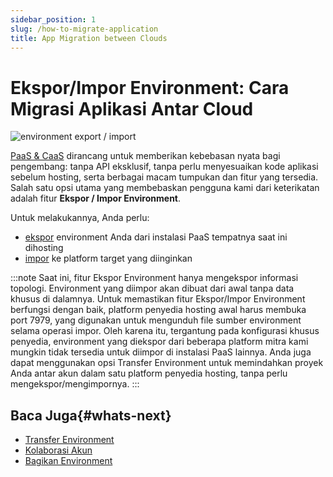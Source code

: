 ```yaml
---
sidebar_position: 1
slug: /how-to-migrate-application
title: App Migration between Clouds
---
```

# Ekspor/Impor Environment: Cara Migrasi Aplikasi Antar Cloud

<img src="https://assets.dewacloud.com/dewacloud-docs/environment-management/environment-export-and-import/app-migration-between-clouds/01-environment-export-import.png" alt="environment export / import" max-width="100%"/>

[PaaS & CaaS](<https://docs.dewacloud.com/docs/what-is-platform-as-a-service/>) dirancang untuk memberikan kebebasan nyata bagi pengembang: tanpa API eksklusif, tanpa perlu menyesuaikan kode aplikasi sebelum hosting, serta berbagai macam tumpukan dan fitur yang tersedia. Salah satu opsi utama yang membebaskan pengguna kami dari keterikatan adalah fitur **Ekspor / Impor Environment**.

Untuk melakukannya, Anda perlu:

  * [ekspor](<https://docs.dewacloud.com/docs/environment-export/>) environment Anda dari instalasi PaaS tempatnya saat ini dihosting
  * [impor](<https://docs.dewacloud.com/docs/environment-import/>) ke platform target yang diinginkan

:::note
Saat ini, fitur Ekspor Environment hanya mengekspor informasi topologi. Environment yang diimpor akan dibuat dari awal tanpa data khusus di dalamnya. Untuk memastikan fitur Ekspor/Impor Environment berfungsi dengan baik, platform penyedia hosting awal harus membuka port 7979, yang digunakan untuk mengunduh file sumber environment selama operasi impor. Oleh karena itu, tergantung pada konfigurasi khusus penyedia, environment yang diekspor dari beberapa platform mitra kami mungkin tidak tersedia untuk diimpor di instalasi PaaS lainnya. Anda juga dapat menggunakan opsi Transfer Environment untuk memindahkan proyek Anda antar akun dalam satu platform penyedia hosting, tanpa perlu mengekspor/mengimpornya.
:::

## Baca Juga{#whats-next}

  * [Transfer Environment](<https://docs.dewacloud.com/docs/environment-transferring/>)
  * [Kolaborasi Akun](<https://docs.dewacloud.com/docs/account-collaboration/>)
  * [Bagikan Environment](<https://docs.dewacloud.com/docs/share-environment/>)